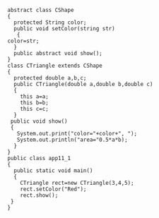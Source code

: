     abstract class CShape
    {
      protected String color;
      public void setColor(string str)
       {
    color=str;
      }
      public abstract void show();
    }
    class CTriangle extends CShape
    {
      protected double a,b,c;
      public CTriangle(double a,double b,double c)
      {
        this a=a;
        this b=b;
        this c=c;
      }
     public void show()
     {
       System.out.print("color="+color+", ");
       System.out.println("area="0.5*a*b);
      }
    }
    public class app11_1
    {
      public static void main()
      {
        CTriangle rect=new CTriangle(3,4,5);
        rect.setColor("Red");
        rect.show();
     }
    }
